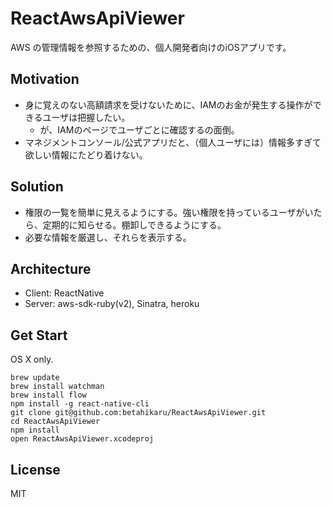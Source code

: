 ReactAwsApiViewer
=================

AWS の管理情報を参照するための、個人開発者向けのiOSアプリです。

## Motivation

- 身に覚えのない高額請求を受けないために、IAMのお金が発生する操作ができるユーザは把握したい。
  - が、IAMのページでユーザごとに確認するの面倒。
- マネジメントコンソール/公式アプリだと、（個人ユーザには）情報多すぎて欲しい情報にたどり着けない。

## Solution
- 権限の一覧を簡単に見えるようにする。強い権限を持っているユーザがいたら、定期的に知らせる。棚卸しできるようにする。
- 必要な情報を厳選し、それらを表示する。

## Architecture
- Client: ReactNative
- Server: aws-sdk-ruby(v2), Sinatra, heroku

## Get Start

OS X only.

```shell
brew update
brew install watchman
brew install flow
npm install -g react-native-cli
git clone git@github.com:betahikaru/ReactAwsApiViewer.git
cd ReactAwsApiViewer
npm install
open ReactAwsApiViewer.xcodeproj
```

## License
MIT
